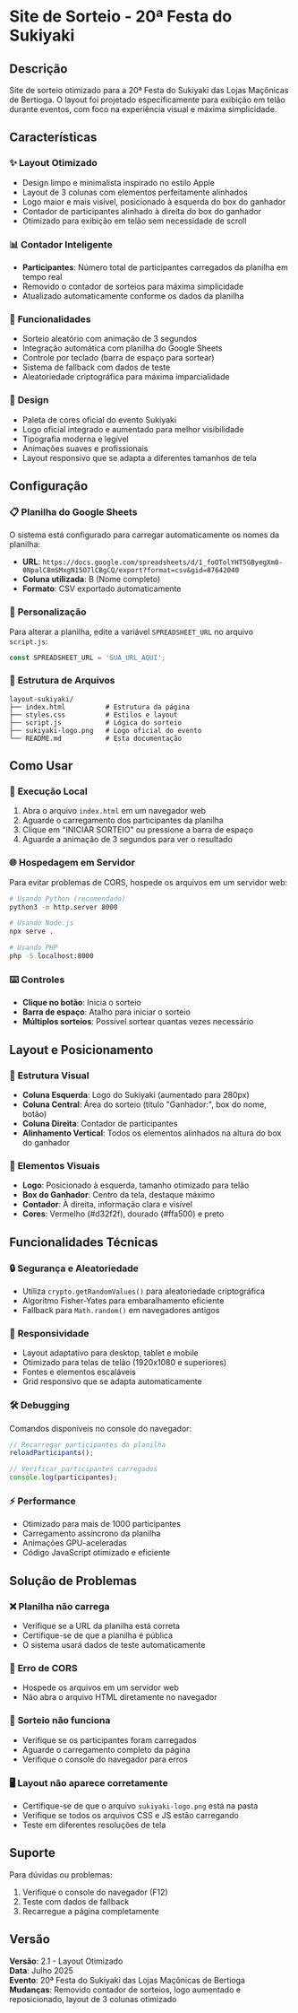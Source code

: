 # Site de Sorteio - 20ª Festa do Sukiyaki

## Descrição

Site de sorteio otimizado para a 20ª Festa do Sukiyaki das Lojas Maçônicas de Bertioga. O layout foi projetado especificamente para exibição em telão durante eventos, com foco na experiência visual e máxima simplicidade.

## Características

### ✨ **Layout Otimizado**
- Design limpo e minimalista inspirado no estilo Apple
- Layout de 3 colunas com elementos perfeitamente alinhados
- Logo maior e mais visível, posicionado à esquerda do box do ganhador
- Contador de participantes alinhado à direita do box do ganhador
- Otimizado para exibição em telão sem necessidade de scroll

### 📊 **Contador Inteligente**
- **Participantes**: Número total de participantes carregados da planilha em tempo real
- Removido o contador de sorteios para máxima simplicidade
- Atualizado automaticamente conforme os dados da planilha

### 🎯 **Funcionalidades**
- Sorteio aleatório com animação de 3 segundos
- Integração automática com planilha do Google Sheets
- Controle por teclado (barra de espaço para sortear)
- Sistema de fallback com dados de teste
- Aleatoriedade criptográfica para máxima imparcialidade

### 🎨 **Design**
- Paleta de cores oficial do evento Sukiyaki
- Logo oficial integrado e aumentado para melhor visibilidade
- Tipografia moderna e legível
- Animações suaves e profissionais
- Layout responsivo que se adapta a diferentes tamanhos de tela

## Configuração

### 📋 **Planilha do Google Sheets**

O sistema está configurado para carregar automaticamente os nomes da planilha:
- **URL**: `https://docs.google.com/spreadsheets/d/1_foOTolYHT5GByegXm0-0NpalC8mSMxgN15O7lCBgCQ/export?format=csv&gid=87642040`
- **Coluna utilizada**: B (Nome completo)
- **Formato**: CSV exportado automaticamente

### 🔧 **Personalização**

Para alterar a planilha, edite a variável `SPREADSHEET_URL` no arquivo `script.js`:

```javascript
const SPREADSHEET_URL = 'SUA_URL_AQUI';
```

### 📁 **Estrutura de Arquivos**

```
layout-sukiyaki/
├── index.html          # Estrutura da página
├── styles.css          # Estilos e layout
├── script.js           # Lógica do sorteio
├── sukiyaki-logo.png   # Logo oficial do evento
└── README.md           # Esta documentação
```

## Como Usar

### 🚀 **Execução Local**

1. Abra o arquivo `index.html` em um navegador web
2. Aguarde o carregamento dos participantes da planilha
3. Clique em "INICIAR SORTEIO" ou pressione a barra de espaço
4. Aguarde a animação de 3 segundos para ver o resultado

### 🌐 **Hospedagem em Servidor**

Para evitar problemas de CORS, hospede os arquivos em um servidor web:

```bash
# Usando Python (recomendado)
python3 -m http.server 8000

# Usando Node.js
npx serve .

# Usando PHP
php -S localhost:8000
```

### ⌨️ **Controles**

- **Clique no botão**: Inicia o sorteio
- **Barra de espaço**: Atalho para iniciar o sorteio
- **Múltiplos sorteios**: Possível sortear quantas vezes necessário

## Layout e Posicionamento

### 📐 **Estrutura Visual**
- **Coluna Esquerda**: Logo do Sukiyaki (aumentado para 280px)
- **Coluna Central**: Área do sorteio (título "Ganhador:", box do nome, botão)
- **Coluna Direita**: Contador de participantes
- **Alinhamento Vertical**: Todos os elementos alinhados na altura do box do ganhador

### 🎨 **Elementos Visuais**
- **Logo**: Posicionado à esquerda, tamanho otimizado para telão
- **Box do Ganhador**: Centro da tela, destaque máximo
- **Contador**: À direita, informação clara e visível
- **Cores**: Vermelho (#d32f2f), dourado (#ffa500) e preto

## Funcionalidades Técnicas

### 🔒 **Segurança e Aleatoriedade**
- Utiliza `crypto.getRandomValues()` para aleatoriedade criptográfica
- Algoritmo Fisher-Yates para embaralhamento eficiente
- Fallback para `Math.random()` em navegadores antigos

### 📱 **Responsividade**
- Layout adaptativo para desktop, tablet e mobile
- Otimizado para telas de telão (1920x1080 e superiores)
- Fontes e elementos escaláveis
- Grid responsivo que se adapta automaticamente

### 🛠️ **Debugging**

Comandos disponíveis no console do navegador:

```javascript
// Recarregar participantes da planilha
reloadParticipants();

// Verificar participantes carregados
console.log(participantes);
```

### ⚡ **Performance**
- Otimizado para mais de 1000 participantes
- Carregamento assíncrono da planilha
- Animações GPU-aceleradas
- Código JavaScript otimizado e eficiente

## Solução de Problemas

### ❌ **Planilha não carrega**
- Verifique se a URL da planilha está correta
- Certifique-se de que a planilha é pública
- O sistema usará dados de teste automaticamente

### 🐛 **Erro de CORS**
- Hospede os arquivos em um servidor web
- Não abra o arquivo HTML diretamente no navegador

### 🔄 **Sorteio não funciona**
- Verifique se os participantes foram carregados
- Aguarde o carregamento completo da página
- Verifique o console do navegador para erros

### 🖥️ **Layout não aparece corretamente**
- Certifique-se de que o arquivo `sukiyaki-logo.png` está na pasta
- Verifique se todos os arquivos CSS e JS estão carregando
- Teste em diferentes resoluções de tela

## Suporte

Para dúvidas ou problemas:
1. Verifique o console do navegador (F12)
2. Teste com dados de fallback
3. Recarregue a página completamente

## Versão

**Versão**: 2.1 - Layout Otimizado  
**Data**: Julho 2025  
**Evento**: 20ª Festa do Sukiyaki das Lojas Maçônicas de Bertioga  
**Mudanças**: Removido contador de sorteios, logo aumentado e reposicionado, layout de 3 colunas otimizado

